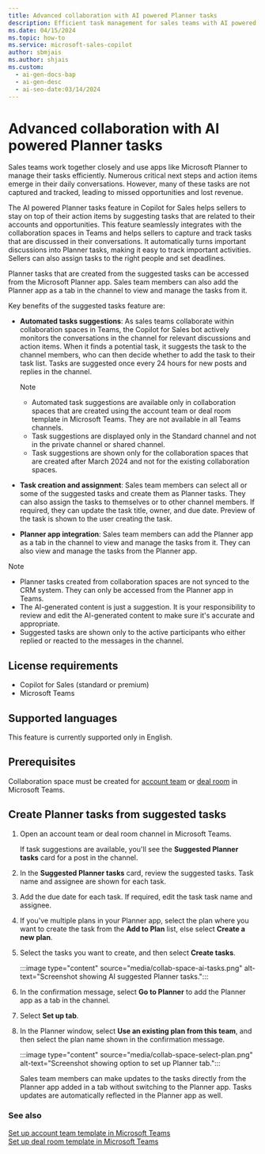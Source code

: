 ```yaml
---
title: Advanced collaboration with AI powered Planner tasks
description: Efficient task management for sales teams with AI powered Planner tasks in Copilot for Sales
ms.date: 04/15/2024
ms.topic: how-to
ms.service: microsoft-sales-copilot
author: sbmjais
ms.author: shjais
ms.custom:
  - ai-gen-docs-bap
  - ai-gen-desc
  - ai-seo-date:03/14/2024
---
```


# Advanced collaboration with AI powered Planner tasks

Sales teams work together closely and use apps like Microsoft Planner to manage their tasks efficiently. Numerous critical next steps and action items emerge in their daily conversations. However, many of these tasks are not captured and tracked, leading to missed opportunities and lost revenue.

The AI powered Planner tasks feature in Copilot for Sales helps sellers to stay on top of their action items by suggesting tasks that are related to their accounts and opportunities. This feature seamlessly integrates with the collaboration spaces in Teams and helps sellers to capture and track tasks that are discussed in their conversations. It automatically turns important discussions into Planner tasks, making it easy to track important activities. Sellers can also assign tasks to the right people and set deadlines.

Planner tasks that are created from the suggested tasks can be accessed from the Microsoft Planner app. Sales team members can also add the Planner app as a tab in the channel to view and manage the tasks from it.

Key benefits of the suggested tasks feature are:

- **Automated tasks suggestions**: As sales teams collaborate within collaboration spaces in Teams, the Copilot for Sales bot actively monitors the conversations in the channel for relevant discussions and action items. When it finds a potential task, it suggests the task to the channel members, who can then decide whether to add the task to their task list. Tasks are suggested once every 24 hours for new posts and replies in the channel.

    > [!NOTE]
    > - Automated task suggestions are available only in collaboration spaces that are created using the account team or deal room template in Microsoft Teams. They are not available in all Teams channels.
    > - Task suggestions are displayed only in the Standard channel and not in the private channel or shared channel.
    > - Task suggestions are shown only for the collaboration spaces that are created after March 2024 and not for the existing collaboration spaces.

- **Task creation and assignment**: Sales team members can select all or some of the suggested tasks and create them as Planner tasks. They can also assign the tasks to themselves or to other channel members. If required, they can update the task title, owner, and due date. Preview of the task is shown to the user creating the task.

- **Planner app integration**: Sales team members can add the Planner app as a tab in the channel to view and manage the tasks from it. They can also view and manage the tasks from the Planner app.

> [!NOTE]
> - Planner tasks created from collaboration spaces are not synced to the CRM system. They can only be accessed from the Planner app in Teams.
> - The AI-generated content is just a suggestion. It is your responsibility to review and edit the AI-generated content to make sure it's accurate and appropriate.
> - Suggested tasks are shown only to the active participants who either replied or reacted to the messages in the channel.

## License requirements

- Copilot for Sales (standard or premium)
- Microsoft Teams

## Supported languages

This feature is currently supported only in English.

## Prerequisites

Collaboration space must be created for [account team](set-up-team-account-team-template.md) or [deal room](set-up-team-deal-room-template.md) in Microsoft Teams.

## Create Planner tasks from suggested tasks

1. Open an account team or deal room channel in Microsoft Teams. 

    If task suggestions are available, you'll see the **Suggested Planner tasks** card for a post in the channel.

1. In the **Suggested Planner tasks** card, review the suggested tasks. Task name and assignee are shown for each task.

1. Add the due date for each task. If required, edit the task task name and assignee.

1. If you've multiple plans in your Planner app, select the plan where you want to create the task from the **Add to Plan** list, else select **Create a new plan**.

1. Select the tasks you want to create, and then select **Create tasks**.

    :::image type="content" source="media/collab-space-ai-tasks.png" alt-text="Screenshot showing AI suggested Planner tasks.":::

1. In the confirmation message, select **Go to Planner** to add the Planner app as a tab in the channel. 

1. Select **Set up tab**.

1. In the Planner window, select **Use an existing plan from this team**, and then select the plan name shown in the confirmation message.

    :::image type="content" source="media/collab-space-select-plan.png" alt-text="Screenshot showing option to set up Planner tab.":::

    Sales team members can make updates to the tasks directly from the Planner app added in a tab without switching to the Planner app. Tasks updates are automatically reflected in the Planner app as well.

### See also

[Set up account team template in Microsoft Teams](set-up-team-account-team-template.md) <br>
[Set up deal room template in Microsoft Teams](set-up-team-deal-room-template.md)
